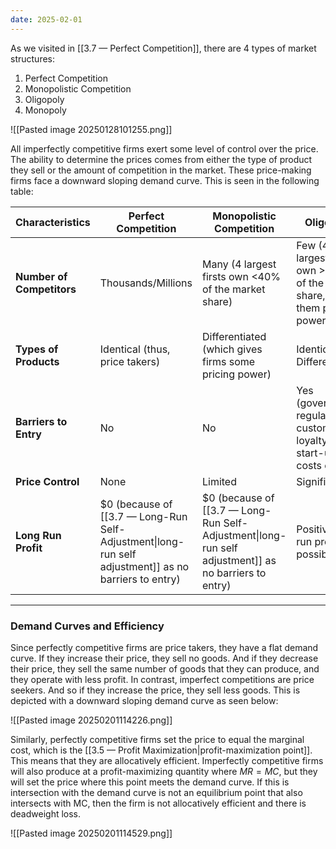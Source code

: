 ```yaml
---
date: 2025-02-01
---
```

As we visited in [[3.7 — Perfect Competition]], there are 4 types of market structures:
1. Perfect Competition
2. Monopolistic Competition
3. Oligopoly
4. Monopoly

![[Pasted image 20250128101255.png]]

All imperfectly competitive firms exert some level of control over the price. The ability to determine the prices comes from either the type of product they sell or the amount of competition in the market. These price-making firms face a downward sloping demand curve. This is seen in the following table:

| Characteristics           | Perfect Competition                                                                                  | Monopolistic Competition                                                                             | Oligopoly                                                                     | Monopoly                             |
| ------------------------- | ---------------------------------------------------------------------------------------------------- | ---------------------------------------------------------------------------------------------------- | ----------------------------------------------------------------------------- | ------------------------------------ |
| **Number of Competitors** | Thousands/Millions                                                                                   | Many (4 largest firsts own <40% of the market share)                                                 | Few (4 largest firms own >40% of the market share, giving them pricing power) | 1                                    |
| **Types of Products**     | Identical (thus, price takers)                                                                       | Differentiated (which gives firms some pricing power)                                                | Identical or Differentiated                                                   | Unique Product                       |
| **Barriers to Entry**     | No                                                                                                   | No                                                                                                   | Yes (government regulation, customer loyalty, start-up costs etc)             | Yes                                  |
| **Price Control**         | None                                                                                                 | Limited                                                                                              | Significant                                                                   | 100%                                 |
| **Long Run Profit**       | $0 (because of [[3.7 — Long-Run Self-Adjustment\|long-run self adjustment]] as no barriers to entry) | $0 (because of [[3.7 — Long-Run Self-Adjustment\|long-run self adjustment]] as no barriers to entry) | Positive long run profit is possible                                          | Positive long run profit is possible |

---
### Demand Curves and Efficiency
Since perfectly competitive firms are price takers, they have a flat demand curve. If they increase their price, they sell no goods. And if they decrease their price, they sell the same number of goods that they can produce, and they operate with less profit. In contrast, imperfect competitions are price seekers. And so if they increase the price, they sell less goods. This is depicted with a downward sloping demand curve as seen below:

![[Pasted image 20250201114226.png]]

Similarly, perfectly competitive firms set the price to equal the marginal cost, which is the [[3.5 — Profit Maximization|profit-maximization point]]. This means that they are allocatively efficient. Imperfectly competitive firms will also produce at a profit-maximizing quantity where $MR = MC$, but they will set the price where this point meets the demand curve. If this is intersection with the demand curve is not an equilibrium point that also intersects with MC, then the firm is not allocatively efficient and there is deadweight loss. 

![[Pasted image 20250201114529.png]]